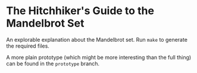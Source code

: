 # The Hitchhiker's Guide to the Mandelbrot Set

An explorable explanation about the Mandelbrot set. Run `make` to generate the required files.

A more plain prototype (which might be more interesting than the full thing) can be found in the `prototype` branch.
